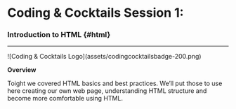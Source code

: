 # Coding & Cocktails Session 1:
### Introduction to HTML {#html}

<hr class="inline">  ![Coding & Cocktails Logo](assets/codingcocktailsbadge-200.png)
                                                                                  

**Overview**

Toight we covered HTML basics and best practices. We’ll put those to use here creating our own web page, understanding HTML structure and become more comfortable using HTML.